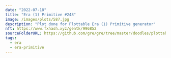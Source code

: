 ```yaml
---
date: "2022-07-18"
title: "Era (1) Primitive #248"
image: /images/plots/587.jpg
description: "Plot done for Plottable Era (1) Primitive generator"
nft: https://www.fxhash.xyz/gentk/996852
sourceFolderURL: https://github.com/gre/gre/tree/master/doodles/plottable-era-primitive
tags:
  - era
  - era-primitive
---
```

